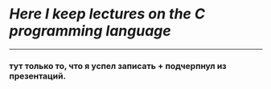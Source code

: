 # ***Here I keep lectures on the C programming language***
--------------------------------------------------------------------------
### тут только то, что я успел записать + подчерпнул из презентаций.

